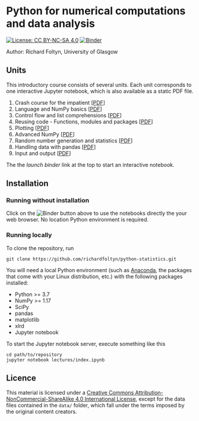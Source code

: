# Python for numerical computations and data analysis
[![License: CC BY-NC-SA 4.0](https://img.shields.io/badge/License-CC%20BY--NC--SA%204.0-lightgrey.svg)](https://creativecommons.org/licenses/by-nc-sa/4.0/)
[![Binder](https://mybinder.org/badge_logo.svg)](https://mybinder.org/v2/gh/richardfoltyn/python-statistics/main?filepath=index.ipynb)

Author: Richard Foltyn, University of Glasgow

## Units

This introductory course consists of several units. Each unit corresponds
to one interactive Jupyter notebook, which is also available
as a static PDF file.

1.  Crash course for the impatient [[PDF](latex/unit1.pdf)]
2.  Language and NumPy basics [[PDF](latex/unit2.pdf)]
3.  Control flow and list comprehensions [[PDF](latex/unit3.pdf)]
4.  Reusing code - Functions, modules and packages [[PDF](latex/unit4.pdf)]
5.  Plotting [[PDF](latex/unit5.pdf)]
6.  Advanced NumPy [[PDF](latex/unit6.pdf)]
7.  Random number generation and statistics [[PDF](latex/unit7.pdf)]
8.  Handling data with pandas [[PDF](latex/unit8.pdf)]
9.  Input and output [[PDF](latex/unit9.pdf)]

The the *launch binder* link at the top to start an interactive
notebook.

## Installation

### Running without installation

Click on the ![Binder](https://mybinder.org/badge_logo.svg) button
above to use the notebooks directly the your web browser. No location
Python environment is required.

### Running locally

To clone the repository, run

    git clone https://github.com/richardfoltyn/python-statistics.git

You will need a local Python environment (such as [Anaconda](https://www.anaconda.com/products/individual), the packages that come with your Linux distribution, etc.)
with the following packages installed:

-   Python >= 3.7
-   NumPy >= 1.17
-   SciPy
-   pandas
-   matplotlib
-   xlrd
-   Jupyter notebook

To start the Jupyter notebook server, execute something like this

    cd path/to/repository
    jupyter notebook lectures/index.ipynb

## Licence

This material is licensed under a 
[Creative Commons Attribution-NonCommercial-ShareAlike 4.0 International License](http://creativecommons.org/licenses/by-nc-sa/4.0/),
except for the data files contained in the `data/` folder, which
fall under the terms imposed by the original content creators.